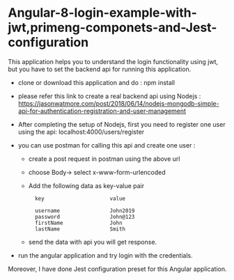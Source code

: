 # Angular-8-login-example-with-jwt,primeng-componets-and-Jest-configuration

This application helps you to understand the login functionality using jwt, but you have to set the backend api for running this application.

- clone or download this application and do : npm install
- please refer this link to create a real backend api using Nodejs :
  https://jasonwatmore.com/post/2018/06/14/nodejs-mongodb-simple-api-for-authentication-registration-and-user-management
- After completing the setup of Nodejs, first you need to register one user using the api:
  localhost:4000/users/register
- you can use postman for calling this api and create one user :

  - create a post request in postman using the above url
  - choose Body-> select x-www-form-urlencoded
  - Add the following data as key-value pair

          key                     value

          username                John2019
          password                John@123
          firstName               John
          lastName                Smith

  - send the data with api you will get response.

- run the angular application and try login with the credentials.

Moreover, I have done Jest configuration preset for this Angular application.
